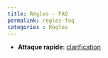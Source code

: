 ```yaml
---
title: Règles - FAQ
permalink: regles-faq
categories : Règles
---
```


- **Attaque rapide**: [clarification](https://www.peginc.com/forum/viewtopic.php?t=42264&amp;highlight=rapid+attack)
